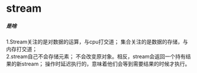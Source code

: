 
# stream  
##### 是啥  
1.Stream关注的是对数据的运算，与cpu打交道；  集合关注的是数据的存储，与内存打交道；  
2.stream自己不会存储元素；  不会改变原对象。相反，stream会返回一个持有结果的新stream；  操作时延迟执行的，意味着他们会等到需要结果的时候才执行。
